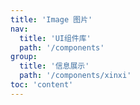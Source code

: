 ```yaml
---
title: 'Image 图片'
nav:
  title: 'UI组件库'
  path: '/components'
group:
  title: '信息展示'
  path: '/components/xinxi'
toc: 'content'
---
```


<code src="./demos/index.tsx"></code> <API></API>
